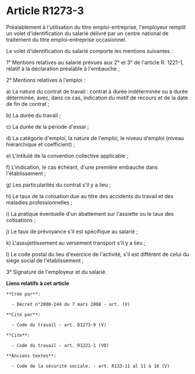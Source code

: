 # Article R1273-3

Préalablement à l'utilisation du titre emploi-entreprise, l'employeur remplit un volet d'identification du salarié délivré
par un centre national de traitement du titre emploi-entreprise occasionnel. 

Le volet d'identification du salarié comporte les mentions suivantes : 

1° Mentions relatives au salarié prévues aux 2° et 3° de l'article R. 1221-1, relatif à la déclaration préalable à
l'embauche ; 

2° Mentions relatives à l'emploi : 

a) La nature du contrat de travail : contrat à durée indéterminée ou à durée déterminée, avec, dans ce cas, indication du
motif de recours et de la date de fin de contrat ; 

b) La durée du travail ; 

c) La durée de la période d'essai ; 

d) La catégorie d'emploi, la nature de l'emploi, le niveau d'emploi (niveau hiérarchique et coefficient) ; 

e) L'intitulé de la convention collective applicable ; 

f) L'indication, le cas échéant, d'une première embauche dans l'établissement ; 

g) Les particularités du contrat s'il y a lieu ; 

h) Le taux de la cotisation due au titre des accidents du travail et des maladies professionnelles ; 

i) La pratique éventuelle d'un abattement sur l'assiette ou le taux des cotisations ; 

j) Le taux de prévoyance s'il est spécifique au salarié ; 

k) L'assujettissement au versement transport s'il y a lieu ; 

l) Le code postal du lieu d'exercice de l'activité, s'il est différent de celui du siège social de l'établissement ; 

3° Signature de l'employeur et du salarié.

**Liens relatifs à cet article**

	**Créé par**:

	  - Décret n°2008-244 du 7 mars 2008 - art. (V)

	**Cité par**:

	  - Code du travail - art. D1273-9 (V)

	**Cite**:

	  - Code du travail - art. R1221-1 (VD)

	**Anciens textes**:

	  - Code de la sécurité sociale. - art. R133-11 al 11 à 18 (V)
